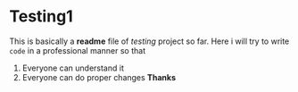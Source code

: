 # Testing1
This is basically a **readme** file of *testing* project so far. 
Here i will try to write `code` in a professional manner so that
1. Everyone can understand it
2. Everyone can do proper changes
**Thanks**
